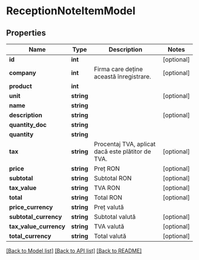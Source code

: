# ReceptionNoteItemModel

## Properties
Name | Type | Description | Notes
------------ | ------------- | ------------- | -------------
**id** | **int** |  | [optional] 
**company** | **int** | Firma care deține această înregistrare. | [optional] 
**product** | **int** |  | 
**unit** | **string** |  | [optional] 
**name** | **string** |  | 
**description** | **string** |  | [optional] 
**quantity_doc** | **string** |  | 
**quantity** | **string** |  | 
**tax** | **string** | Procentaj TVA, aplicat dacă este plătitor de TVA. | [optional] 
**price** | **string** | Preț RON | [optional] 
**subtotal** | **string** | Subtotal RON | [optional] 
**tax_value** | **string** | TVA RON | [optional] 
**total** | **string** | Total RON | [optional] 
**price_currency** | **string** | Preț valută | 
**subtotal_currency** | **string** | Subtotal valută | [optional] 
**tax_value_currency** | **string** | TVA valută | [optional] 
**total_currency** | **string** | Total valută | [optional] 

[[Back to Model list]](../README.md#documentation-for-models) [[Back to API list]](../README.md#documentation-for-api-endpoints) [[Back to README]](../README.md)


